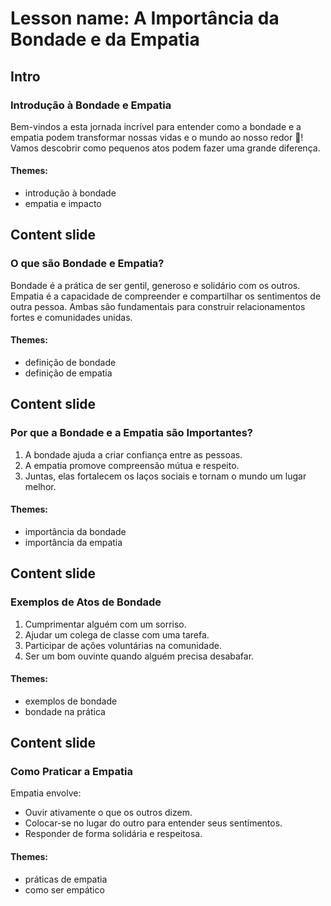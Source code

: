 # Lesson name: A Importância da Bondade e da Empatia

## Intro

### Introdução à Bondade e Empatia

Bem-vindos a esta jornada incrível para entender como a bondade e a empatia podem transformar nossas vidas e o mundo ao nosso redor 🌟! Vamos descobrir como pequenos atos podem fazer uma grande diferença.

#### **Themes:**
- introdução à bondade
- empatia e impacto

## Content slide

### O que são Bondade e Empatia?

Bondade é a prática de ser gentil, generoso e solidário com os outros. Empatia é a capacidade de compreender e compartilhar os sentimentos de outra pessoa. Ambas são fundamentais para construir relacionamentos fortes e comunidades unidas.

#### **Themes:**
- definição de bondade
- definição de empatia

## Content slide

### Por que a Bondade e a Empatia são Importantes?

1. A bondade ajuda a criar confiança entre as pessoas.
2. A empatia promove compreensão mútua e respeito.
3. Juntas, elas fortalecem os laços sociais e tornam o mundo um lugar melhor.

#### **Themes:**
- importância da bondade
- importância da empatia

## Content slide

### Exemplos de Atos de Bondade

1. Cumprimentar alguém com um sorriso.
2. Ajudar um colega de classe com uma tarefa.
3. Participar de ações voluntárias na comunidade.
4. Ser um bom ouvinte quando alguém precisa desabafar.

#### **Themes:**
- exemplos de bondade
- bondade na prática

## Content slide

### Como Praticar a Empatia

Empatia envolve:
- Ouvir ativamente o que os outros dizem.
- Colocar-se no lugar do outro para entender seus sentimentos.
- Responder de forma solidária e respeitosa.

#### **Themes:**
- práticas de empatia
- como ser empático
